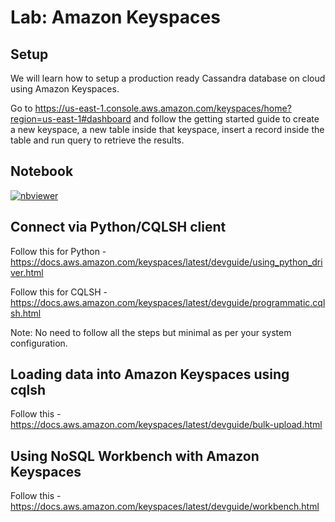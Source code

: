 # Lab: Amazon Keyspaces

## Setup

We will learn how to setup a production ready Cassandra database on cloud using Amazon Keyspaces.

Go to https://us-east-1.console.aws.amazon.com/keyspaces/home?region=us-east-1#dashboard and follow the getting started guide to create a new keyspace, a new table inside that keyspace, insert a record inside the table and run query to retrieve the results.

## Notebook

[![nbviewer](https://img.shields.io/badge/jupyter-notebook-informational?logo=jupyter)](https://nbviewer.org/github/sparsh-ai/recohut/blob/main/docs/02-storage/lab-amazon-keyspaces/main.ipynb)

## Connect via Python/CQLSH client

Follow this for Python - https://docs.aws.amazon.com/keyspaces/latest/devguide/using_python_driver.html

Follow this for CQLSH - https://docs.aws.amazon.com/keyspaces/latest/devguide/programmatic.cqlsh.html

Note: No need to follow all the steps but minimal as per your system configuration.

## Loading data into Amazon Keyspaces using cqlsh

Follow this - https://docs.aws.amazon.com/keyspaces/latest/devguide/bulk-upload.html

## Using NoSQL Workbench with Amazon Keyspaces

Follow this - https://docs.aws.amazon.com/keyspaces/latest/devguide/workbench.html